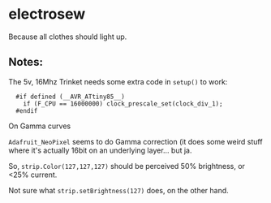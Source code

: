 # electrosew

Because all clothes should light up.

## Notes:

The 5v, 16Mhz Trinket needs some extra code in `setup()` to work:

      #if defined (__AVR_ATtiny85__)
        if (F_CPU == 16000000) clock_prescale_set(clock_div_1);
      #endif

On Gamma curves

`Adafruit_NeoPixel` seems to do Gamma correction (it does some weird stuff where it's
actually 16bit on an underlying layer... but ja.

So, `strip.Color(127,127,127)` should be perceived 50% brightness, or <25% current.

Not sure what `strip.setBrightness(127)` does, on the other hand.